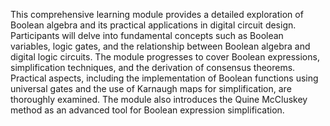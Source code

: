 This comprehensive learning module provides a detailed exploration of Boolean algebra and its practical applications in digital circuit design. Participants will delve into fundamental concepts such as Boolean variables, logic gates, and the relationship between Boolean algebra and digital logic circuits. The module progresses to cover Boolean expressions, simplification techniques, and the derivation of consensus theorems. Practical aspects, including the implementation of Boolean functions using universal gates and the use of Karnaugh maps for simplification, are thoroughly examined. The module also introduces the Quine McCluskey method as an advanced tool for Boolean expression simplification.
